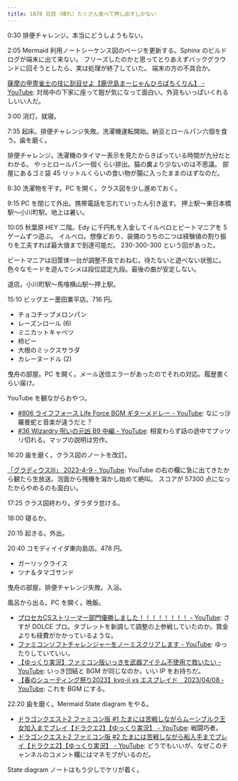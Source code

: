 ```yaml
---
title: 1078 日目（晴れ）たくさん食べて押し出すしかない
---
```


0:30 排便チャレンジ。本当にどうしようもない。

2:05 Mermaid 利用ノートシーケンス図のページを更新する。Sphinx のビルドログが端末に出て来ない。
フリーズしたのかと思ってとりあえずバックグラウンドに回そうとしたら、実は処理が終了していた。
端末の方の不具合か。

[薩摩の甲冑雀士の技に刮目せよ【鹿児島まーじゃんひろばちくりん】 - YouTube](https://www.youtube.com/watch?v=a2eJu3fVt-g):
対局中の下家に座って鎧が気になって面白い。外貨もいっぱいくれるしいい人だ。

3:00 消灯。就寝。

7:35 起床。排便チャレンジ失敗。洗濯機運転開始。納豆とロールパン六個を食う。歯を磨く。

排便チャレンジ。洗濯機のタイマー表示を見たからきばっている時間が九分だとわかる。
やっとロールパン一個くらい排出。猫の糞より少ないのは不思議。
部屋にあるゴミ袋 45 リットルくらいの食い物が腸に入ったままのはずなのだ。

8:30 洗濯物を干す。PC を開く。クラス図を少し進めておく。

9:15 PC を閉じて外出。携帯電話を忘れていったん引き返す。
押上駅～東日本橋駅～小川町駅。地上は暑い。

10:05 秋葉原 HEY 二階。Edy に千円札を入金してイルベロとビートマニアを 5 ゲームずつ遊ぶ。
イルベロ。想像どおり、装備のうちの二つは経験値の割り振りを工夫すれば最大値まで到達可能だ。
230-300-300 という回があった。

ビートマニアは旧筐体一台が調整不良でおねむ。待たないと遊べない状態に。
色々なモードを遊んでシメは段位認定九段。最後の曲が安定しない。

退店。小川町駅～馬喰横山駅～押上駅。

15:10 ビッグエー墨田業平店。716 円。

* チョコチップメロンパン
* レーズンロール (6)
* ミニカットキャベツ
* 柿ピー
* 大根のミックスサラダ
* カレーヌードル (2)

曳舟の部屋。PC を開く。メール送信エラーがあったのでそれの対応。履歴書くらい届け。

YouTube を観ながらおやつ。

* [#806 ライフフォース Life Force BGM ギターメドレー - YouTube](https://www.youtube.com/watch?v=ljX2RlHnFw4):
  なにっ沙羅曼蛇と音楽が違うだと？
* [#36 Wizardry 呪いの元凶 B9 中編 - YouTube](https://www.youtube.com/watch?v=b2XnS5kFPkE):
  相変わらず話の途中でプッツリ切れる。マップの説明は労作。

16:20 歯を磨く。クラス図のノートを改訂。

[「グラディウスIII」 2023-4-9 - YouTube](https://www.youtube.com/watch?v=Z5Y4SEEVABQ):
YouTube の右の欄に急に出てきたから観たら生放送。泡面から残機を溶かし始めて絶叫。
スコアが 57300 点になったからやめるのも面白い。

17:25 クラス図終わり。ダラダラ怠ける。

18:00 寝るか。

20:15 起きる。外出。

20:40 コモディイイダ東向島店。478 円。

* ガーリックライス
* ツナ＆タマゴサンド

曳舟の部屋。排便チャレンジ失敗。入浴。

風呂から出る。PC を開く。晩飯。

* [プロセカCSストリーマー部門優勝しました！！！！！！！！ - YouTube](https://www.youtube.com/watch?v=txJkHx7sqOY):
  さすが DOLCE プロ。タブレットを新調して調整の上参戦していたのか。賞金よりも経費がかかっているような。
* [ファミコンソフトチャレンジャーをノーミスクリアします - YouTube](https://www.youtube.com/watch?v=N-QGGJisHPA):
  ゆったりしていていい。
* [【ゆっくり実況】ファミコン版いっきを武器アイテム不使用で救いたい - YouTube](https://www.youtube.com/watch?v=4J6joQFfUOE&list=PLjJvyJuh4FRbDBZhKA-2Hoorwe0HIbHvR&index=27):
  いっき団結と BGM が同じなのか。いい IP をお持ちだ。
* [【春のシューティング祭り2023】kyo-ji vs エスプレイド　2023/04/08 - YouTube](https://www.youtube.com/watch?v=9GtxYvzoyOo):
  これを BGM にする。

22:20 歯を磨く。Mermaid State diagram をやる。

* [ドラゴンクエスト2 ファミコン版 #1 たまには苦戦しながらムーンブルク王女加入までプレイ【ドラクエ2】【ゆっくり実況】 - YouTube](https://www.youtube.com/watch?v=HwrpZ5DMRUo):
  戦闘巧者。
* [ドラゴンクエスト2 ファミコン版 #2 たまには苦戦しながら船入手までプレイ【ドラクエ2】【ゆっくり実況】 - YouTube](https://www.youtube.com/watch?v=cpZYqTWVbNk):
  どうでもいいが、なぜこのチャンネルのコメント欄にはマネモブがいるのだ。

State diagram ノートはもう少しでケリが着く。
